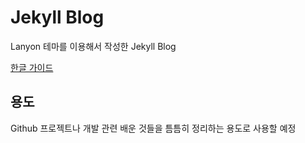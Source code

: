 # Jekyll Blog
Lanyon 테마를 이용해서 작성한 Jekyll Blog

[한글 가이드](http://jekyllrb-ko.github.io/docs/quickstart/)

## 용도
Github 프로젝트나 개발 관련 배운 것들을 틈틈히 정리하는 용도로 사용할 예정

